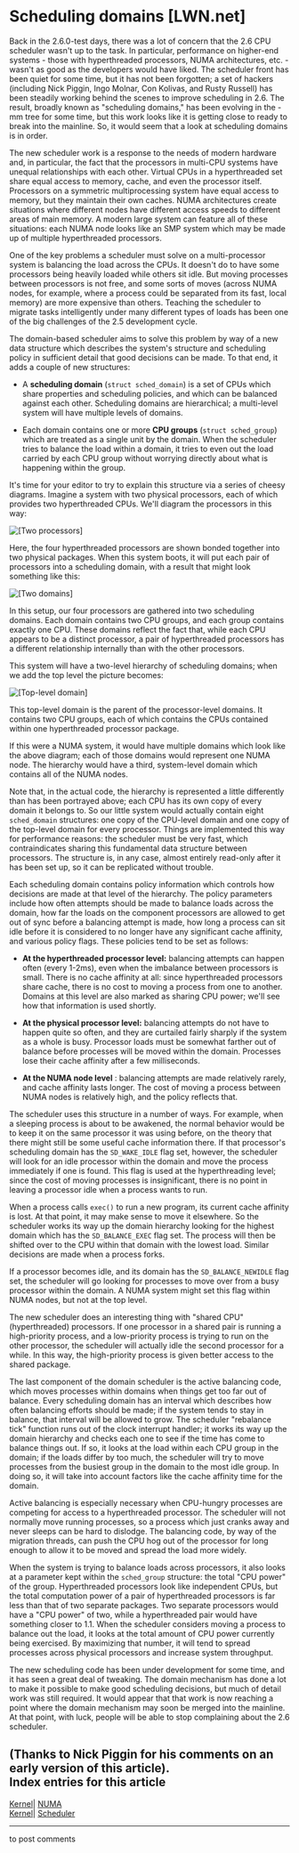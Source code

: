 # Scheduling domains [LWN.net]

Back in the 2.6.0-test days, there was a lot of concern that the 2.6 CPU scheduler wasn't up to the task. In particular, performance on higher-end systems - those with hyperthreaded processors, NUMA architectures, etc. - wasn't as good as the developers would have liked. The scheduler front has been quiet for some time, but it has not been forgotten; a set of hackers (including Nick Piggin, Ingo Molnar, Con Kolivas, and Rusty Russell) has been steadily working behind the scenes to improve scheduling in 2.6. The result, broadly known as "scheduling domains," has been evolving in the -mm tree for some time, but this work looks like it is getting close to ready to break into the mainline. So, it would seem that a look at scheduling domains is in order. 

The new scheduler work is a response to the needs of modern hardware and, in particular, the fact that the processors in multi-CPU systems have unequal relationships with each other. Virtual CPUs in a hyperthreaded set share equal access to memory, cache, and even the processor itself. Processors on a symmetric multiprocessing system have equal access to memory, but they maintain their own caches. NUMA architectures create situations where different nodes have different access speeds to different areas of main memory. A modern large system can feature all of these situations: each NUMA node looks like an SMP system which may be made up of multiple hyperthreaded processors. 

One of the key problems a scheduler must solve on a multi-processor system is balancing the load across the CPUs. It doesn't do to have some processors being heavily loaded while others sit idle. But moving processes between processors is not free, and some sorts of moves (across NUMA nodes, for example, where a process could be separated from its fast, local memory) are more expensive than others. Teaching the scheduler to migrate tasks intelligently under many different types of loads has been one of the big challenges of the 2.5 development cycle. 

The domain-based scheduler aims to solve this problem by way of a new data structure which describes the system's structure and scheduling policy in sufficient detail that good decisions can be made. To that end, it adds a couple of new structures: 

  * A **scheduling domain** (`struct sched_domain`) is a set of CPUs which share properties and scheduling policies, and which can be balanced against each other. Scheduling domains are hierarchical; a multi-level system will have multiple levels of domains. 

  * Each domain contains one or more **CPU groups** (`struct sched_group`) which are treated as a single unit by the domain. When the scheduler tries to balance the load within a domain, it tries to even out the load carried by each CPU group without worrying directly about what is happening within the group. 




It's time for your editor to try to explain this structure via a series of cheesy diagrams. Imagine a system with two physical processors, each of which provides two hyperthreaded CPUs. We'll diagram the processors in this way: 

![\[Two processors\]](https://static.lwn.net/images/ns/sched-domains-1.png)

Here, the four hyperthreaded processors are shown bonded together into two physical packages. When this system boots, it will put each pair of processors into a scheduling domain, with a result that might look something like this: 

![\[Two domains\]](https://static.lwn.net/images/ns/sched-domains-2.png)

In this setup, our four processors are gathered into two scheduling domains. Each domain contains two CPU groups, and each group contains exactly one CPU. These domains reflect the fact that, while each CPU appears to be a distinct processor, a pair of hyperthreaded processors has a different relationship internally than with the other processors. 

This system will have a two-level hierarchy of scheduling domains; when we add the top level the picture becomes: 

![\[Top-level domain\]](https://static.lwn.net/images/ns/sched-domains-3.png)

This top-level domain is the parent of the processor-level domains. It contains two CPU groups, each of which contains the CPUs contained within one hyperthreaded processor package. 

If this were a NUMA system, it would have multiple domains which look like the above diagram; each of those domains would represent one NUMA node. The hierarchy would have a third, system-level domain which contains all of the NUMA nodes. 

Note that, in the actual code, the hierarchy is represented a little differently than has been portrayed above; each CPU has its own copy of every domain it belongs to. So our little system would actually contain eight `sched_domain` structures: one copy of the CPU-level domain and one copy of the top-level domain for every processor. Things are implemented this way for performance reasons: the scheduler must be very fast, which contraindicates sharing this fundamental data structure between processors. The structure is, in any case, almost entirely read-only after it has been set up, so it can be replicated without trouble. 

Each scheduling domain contains policy information which controls how decisions are made at that level of the hierarchy. The policy parameters include how often attempts should be made to balance loads across the domain, how far the loads on the component processors are allowed to get out of sync before a balancing attempt is made, how long a process can sit idle before it is considered to no longer have any significant cache affinity, and various policy flags. These policies tend to be set as follows: 

  * **At the hyperthreaded processor level:** balancing attempts can happen often (every 1-2ms), even when the imbalance between processors is small. There is no cache affinity at all: since hyperthreaded processors share cache, there is no cost to moving a process from one to another. Domains at this level are also marked as sharing CPU power; we'll see how that information is used shortly. 

  * **At the physical processor level:** balancing attempts do not have to happen quite so often, and they are curtailed fairly sharply if the system as a whole is busy. Processor loads must be somewhat farther out of balance before processes will be moved within the domain. Processes lose their cache affinity after a few milliseconds. 

  * **At the NUMA node level** : balancing attempts are made relatively rarely, and cache affinity lasts longer. The cost of moving a process between NUMA nodes is relatively high, and the policy reflects that. 




The scheduler uses this structure in a number of ways. For example, when a sleeping process is about to be awakened, the normal behavior would be to keep it on the same processor it was using before, on the theory that there might still be some useful cache information there. If that processor's scheduling domain has the `SD_WAKE_IDLE` flag set, however, the scheduler will look for an idle processor within the domain and move the process immediately if one is found. This flag is used at the hyperthreading level; since the cost of moving processes is insignificant, there is no point in leaving a processor idle when a process wants to run. 

When a process calls `exec()` to run a new program, its current cache affinity is lost. At that point, it may make sense to move it elsewhere. So the scheduler works its way up the domain hierarchy looking for the highest domain which has the `SD_BALANCE_EXEC` flag set. The process will then be shifted over to the CPU within that domain with the lowest load. Similar decisions are made when a process forks. 

If a processor becomes idle, and its domain has the `SD_BALANCE_NEWIDLE` flag set, the scheduler will go looking for processes to move over from a busy processor within the domain. A NUMA system might set this flag within NUMA nodes, but not at the top level. 

The new scheduler does an interesting thing with "shared CPU" (hyperthreaded) processors. If one processor in a shared pair is running a high-priority process, and a low-priority process is trying to run on the other processor, the scheduler will actually idle the second processor for a while. In this way, the high-priority process is given better access to the shared package. 

The last component of the domain scheduler is the active balancing code, which moves processes within domains when things get too far out of balance. Every scheduling domain has an interval which describes how often balancing efforts should be made; if the system tends to stay in balance, that interval will be allowed to grow. The scheduler "rebalance tick" function runs out of the clock interrupt handler; it works its way up the domain hierarchy and checks each one to see if the time has come to balance things out. If so, it looks at the load within each CPU group in the domain; if the loads differ by too much, the scheduler will try to move processes from the busiest group in the domain to the most idle group. In doing so, it will take into account factors like the cache affinity time for the domain. 

Active balancing is especially necessary when CPU-hungry processes are competing for access to a hyperthreaded processor. The scheduler will not normally move running processes, so a process which just cranks away and never sleeps can be hard to dislodge. The balancing code, by way of the migration threads, can push the CPU hog out of the processor for long enough to allow it to be moved and spread the load more widely. 

When the system is trying to balance loads across processors, it also looks at a parameter kept within the `sched_group` structure: the total "CPU power" of the group. Hyperthreaded processors look like independent CPUs, but the total computation power of a pair of hyperthreaded processors is far less than that of two separate packages. Two separate processors would have a "CPU power" of two, while a hyperthreaded pair would have something closer to 1.1. When the scheduler considers moving a process to balance out the load, it looks at the total amount of CPU power currently being exercised. By maximizing that number, it will tend to spread processes across physical processors and increase system throughput. 

The new scheduling code has been under development for some time, and it has seen a great deal of tweaking. The domain mechanism has done a lot to make it possible to make good scheduling decisions, but much of detail work was still required. It would appear that that work is now reaching a point where the domain mechanism may soon be merged into the mainline. At that point, with luck, people will be able to stop complaining about the 2.6 scheduler. 

(Thanks to Nick Piggin for his comments on an early version of this article).  
Index entries for this article  
---  
[Kernel](/Kernel/Index)| [NUMA](/Kernel/Index#NUMA)  
[Kernel](/Kernel/Index)| [Scheduler](/Kernel/Index#Scheduler)  
  


* * *

to post comments 
